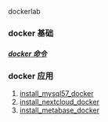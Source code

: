 dockerlab

### docker 基础
##### [docker 命令](docker_cmd.md)

### docker 应用
1. [install_mysql57_docker](install_mysql57_docker.sh)
1. [install_nextcloud_docker](install_nextcloud_docker.sh)
1. [install_metabase_docker](install_metabase_docker.sh)
